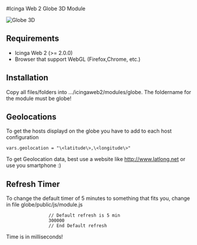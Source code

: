 #Icinga Web 2 Globe 3D Module

![Globe 3D](https://github.com/Mikesch-mp/icingaweb2-module-globe/raw/master/screenshots/globe-3d-day.PNG)

## Requirements

* Icinga Web 2 (&gt;= 2.0.0)
* Browser that support WebGL (Firefox,Chrome, etc.)

## Installation

Copy all files/folders into .../icingaweb2/modules/globe. The foldername for the module must be globe!

## Geolocations

To get the hosts displayd on the globe you have to add to each host configuration 
```
vars.geolocation = "\<latitude\>,\<longitude\>"
```

To get Geolocation data, best use a website like http://www.latlong.net or use you smartphone :)


## Refresh Timer

To change the default timer of 5 minutes to something that fits you, change in file globe/public/js/module.js
```
                // Default refresh is 5 min
                300000
                // End Default refresh
```

Time is in milliseconds!
